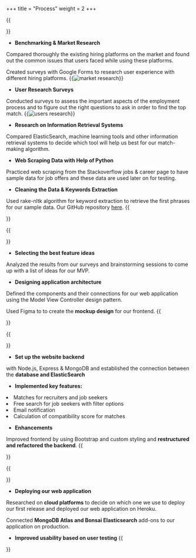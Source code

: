 +++
title = "Process"
weight = 2
+++

{{<section title="Research">}} 
- **Benchmarking & Market Research**

Compared thoroughly the existing hiring platforms on the market and found out the common issues that users faced while using these platforms. 

Created surveys with Google Forms to research user experience with different hiring platforms. 
{{<image src="market research.svg" alt="market research">}}

- **User Research Surveys**

Conducted surveys to assess the important aspects of the employment process and to figure out the right questions to ask in order to find the top match.
{{<image src="user research.svg" alt="users research">}}

- **Research on Information Retrieval Systems**

Compared ElasticSearch, machine learning tools and other information retrieval systems to decide which tool will help us best for our match-making algorithm. 

- **Web Scraping Data with Help of Python**

Practiced web scraping from the Stackoverflow jobs & career page to have sample data for job offers and these data are used later on for testing.  

- **Cleaning the Data & Keywords Extraction**

Used rake-nltk algorithm for keyword extraction to retrieve the first phrases for our sample data.
Our GitHub repository [here](https://github.com/B5-Recruiter-and-Employee/WebScraperIndeed).
{{</section>}}

{{<section title="MVP and Mockup Design">}}
- **Selecting the best feature ideas**

Analyzed the results from our surveys and brainstorming sessions to come up with a list of ideas for our MVP.  
- **Designing application architecture** 

Defined the components and their connections for our web application using the Model View Controller design pattern.

Used Figma to to create the **mockup design** for our frontend. 
{{</section>}}

{{<section title="Development">}}

- **Set up the website backend** 

with Node.js, Express & MongoDB and established the connection between the **database and ElasticSearch**  

- **Implemented key features:**  
<li>Matches for recruiters and job seekers</li>  
<li>Free search for job seekers with filter options</li>  
<li>Email notification</li>  
<li>Calculation of compatibility score for matches</li>

- **Enhancements** 

Improved frontend by using Bootstrap and custom styling and **restructured and refactored the backend**. 
{{</section>}}

{{<section title="Deployment">}}
- **Deploying our web application**

Researched on **cloud platforms** to decide on which one we use to deploy our first release and deployed our web application on Heroku.

Connected **MongoDB Atlas and Bonsai Elasticsearch** add-ons to our application on production.

- **Improved usability based on user testing** 
{{</section>}}